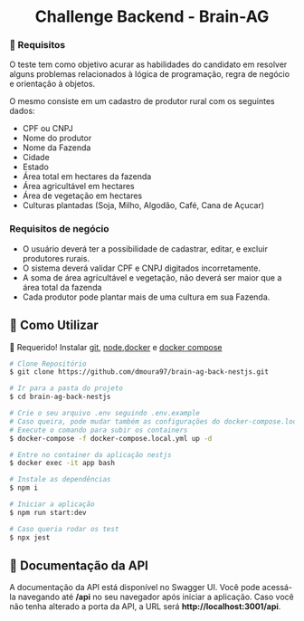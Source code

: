 <h1 align="center">Challenge Backend - Brain-AG</h1>

### 📌 Requisitos
O teste tem como objetivo acurar as habilidades do candidato em resolver alguns problemas relacionados à lógica de programação, regra de negócio e orientação à objetos.

O mesmo consiste em um cadastro de produtor rural com os seguintes dados:

- CPF ou CNPJ
- Nome do produtor
- Nome da Fazenda
- Cidade
- Estado
- Área total em hectares da fazenda
- Área agricultável em hectares
- Área de vegetação em hectares
- Culturas plantadas (Soja, Milho, Algodão, Café, Cana de Açucar)

### Requisitos de negócio

- O usuário deverá ter a possibilidade de cadastrar, editar, e excluir produtores rurais.
- O sistema deverá validar CPF e CNPJ digitados incorretamente.
- A soma de área agrícultável e vegetação, não deverá ser maior que a área total da fazenda
- Cada produtor pode plantar mais de uma cultura em sua Fazenda.

<h2>👷 Como Utilizar</h2>

🚧 Requerido! Instalar [git](https://git-scm.com/), [node](https://nodejs.org/en/),[docker](https://www.docker.com/) e [docker compose](https://docs.docker.com/compose/)

```bash
# Clone Repositório
$ git clone https://github.com/dmoura97/brain-ag-back-nestjs.git

# Ir para a pasta do projeto
$ cd brain-ag-back-nestjs

# Crie o seu arquivo .env seguindo .env.example
# Caso queira, pode mudar também as configurações do docker-compose.local
# Execute o comando para subir os containers
$ docker-compose -f docker-compose.local.yml up -d

# Entre no container da aplicação nestjs
$ docker exec -it app bash

# Instale as dependências
$ npm i

# Iniciar a aplicação
$ npm run start:dev

# Caso queria rodar os test
$ npx jest
```
<h2> 📄 Documentação da API</h2>
A documentação da API está disponível no Swagger UI. Você pode acessá-la navegando até <strong>/api</strong> no seu navegador após iniciar a aplicação. Caso você não tenha alterado a porta da API, a URL será <strong>http://localhost:3001/api</strong>.